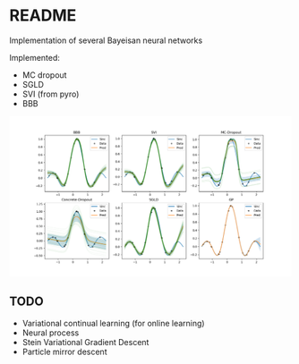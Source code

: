 # README

Implementation of several Bayeisan neural networks 

Implemented:

- MC dropout
- SGLD
- SVI (from pyro) 
- BBB

![](./img/sinc_1.png)


## TODO

- Variational continual learning (for online learning)
- Neural process
- Stein Variational Gradient Descent
- Particle mirror descent
